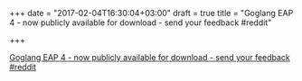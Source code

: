 +++
date = "2017-02-04T16:30:04+03:00"
draft = true
title = "Goglang EAP 4 - now publicly available for download - send your feedback  #reddit"

+++

<p><a href="https://t.co/Jt4Po6plmg">Goglang EAP 4 - now publicly available for download - send your feedback  #reddit</a></p>
